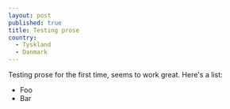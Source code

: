 ```yaml
---
layout: post
published: true
title: Testing prose
country: 
  - Tyskland
  - Danmark
---
```


Testing prose for the first time, seems to work great. Here's a list:
* Foo
* Bar
